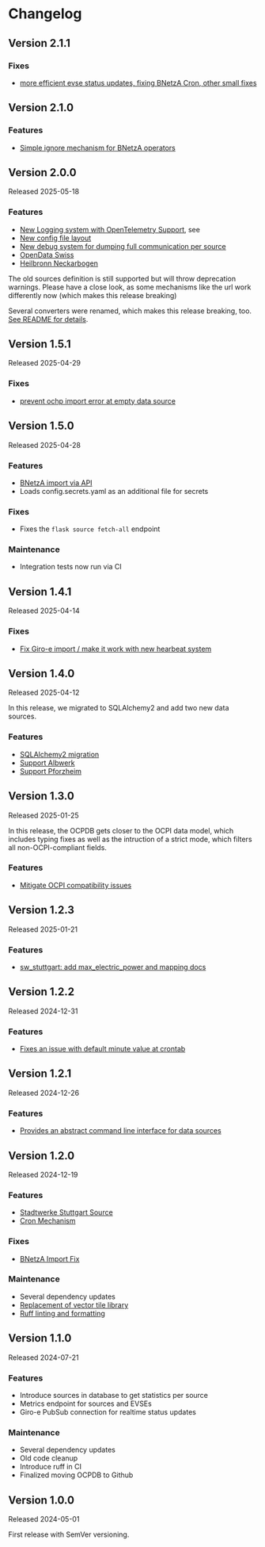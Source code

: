 # Changelog

## Version 2.1.1

### Fixes

* [more efficient evse status updates, fixing BNetzA Cron, other small fixes](https://github.com/binary-butterfly/ocpdb/pull/113)


## Version 2.1.0

### Features

* [Simple ignore mechanism for BNetzA operators](https://github.com/binary-butterfly/ocpdb/pull/112)


## Version 2.0.0

Released 2025-05-18

### Features

* [New Logging system with OpenTelemetry Support](https://github.com/binary-butterfly/ocpdb/pull/102), see
* [New config file layout](https://github.com/binary-butterfly/ocpdb/blob/main/INSTALL.md#configuration)
* [New debug system for dumping full communication per source](https://github.com/binary-butterfly/ocpdb/blob/main/INSTALL.md#configuration)
* [OpenData Swiss](https://github.com/binary-butterfly/ocpdb/pull/106)
* [Heilbronn Neckarbogen](https://github.com/binary-butterfly/ocpdb/pull/105)

The old sources definition is still supported but will throw deprecation warnings. Please have a close look, as
some mechanisms like the url work differently now (which makes this release breaking)

Several converters were renamed, which makes this release breaking, too.
[See README for details](https://github.com/binary-butterfly/ocpdb/blob/main/README.md#data-sources).


## Version 1.5.1

Released 2025-04-29

### Fixes

* [prevent ochp import error at empty data source](https://github.com/binary-butterfly/ocpdb/pull/103)


## Version 1.5.0

Released 2025-04-28

### Features

* [BNetzA import via API](https://github.com/binary-butterfly/ocpdb/pull/101)
* Loads config.secrets.yaml as an additional file for secrets

### Fixes

* Fixes the `flask source fetch-all` endpoint


### Maintenance

* Integration tests now run via CI


## Version 1.4.1

Released 2025-04-14

### Fixes

* [Fix Giro-e import / make it work with new hearbeat system](https://github.com/binary-butterfly/ocpdb/pull/98)


## Version 1.4.0

Released 2025-04-12

In this release, we migrated to SQLAlchemy2 and add two new data sources.

### Features

* [SQLAlchemy2 migration](https://github.com/binary-butterfly/ocpdb/pull/95)
* [Support Albwerk](https://github.com/binary-butterfly/ocpdb/pull/94)
* [Support Pforzheim](https://github.com/binary-butterfly/ocpdb/pull/96)


## Version 1.3.0

Released 2025-01-25

In this release, the OCPDB gets closer to the OCPI data model, which includes typing fixes as well as
the intruction of a strict mode, which filters all non-OCPI-compliant fields.

### Features

* [Mitigate OCPI compatibility issues](https://github.com/binary-butterfly/ocpdb/pull/82)


## Version 1.2.3

Released 2025-01-21

### Features

* [sw_stuttgart: add max_electric_power and mapping docs](https://github.com/binary-butterfly/ocpdb/pull/80)


## Version 1.2.2

Released 2024-12-31

### Features

* [Fixes an issue with default minute value at crontab](https://github.com/binary-butterfly/ocpdb/pull/76)


## Version 1.2.1

Released 2024-12-26

### Features

* [Provides an abstract command line interface for data sources](https://github.com/binary-butterfly/ocpdb/pull/75)


## Version 1.2.0

Released 2024-12-19

### Features

* [Stadtwerke Stuttgart Source](https://github.com/binary-butterfly/ocpdb/pull/69)
* [Cron Mechanism](https://github.com/binary-butterfly/ocpdb/pull/73)

### Fixes

* [BNetzA Import Fix](https://github.com/binary-butterfly/ocpdb/pull/71)


### Maintenance

* Several dependency updates
* [Replacement of vector tile library](https://github.com/binary-butterfly/ocpdb/pull/67)
* [Ruff linting and formatting](https://github.com/binary-butterfly/ocpdb/pull/72)


## Version 1.1.0

Released 2024-07-21

### Features

* Introduce sources in database to get statistics per source
* Metrics endpoint for sources and EVSEs
* Giro-e PubSub connection for realtime status updates

### Maintenance

* Several dependency updates
* Old code cleanup
* Introduce ruff in CI
* Finalized moving OCPDB to Github


## Version 1.0.0

Released 2024-05-01

First release with SemVer versioning.
